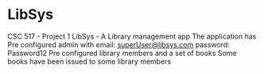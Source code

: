 # LibSys
CSC 517 - Project 1
LibSys - A Library management app
The application has
Pre configured admin with email: superUser@libsys.com password: Password12
Pre configured library members and a set of books
Some books have been issued to some library members

